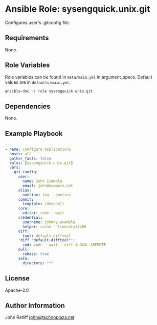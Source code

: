 # Ansible Role: sysengquick.unix.git

Configures user's .gitconfig file.

## Requirements

None.

## Role Variables

Role variables can be found in `meta/main.yml` in argument_specs.
Default values are in `defaults/main.yml`.

```bash
ansible-doc -t role sysengquick.unix.git
```

## Dependencies

None.

## Example Playbook

```yaml
---
- name: Configure applications
  hosts: all
  gather_facts: false
  roles: [sysengquick.unix.git]
  vars:
    git_config:
      user:
        name: John Example
        email: john@example.net
      alias:
        oneline: log --oneline
      commit:
        template: /dev/null
      core:
        editor: code --wait
      credential:
        username: johnny.example
        helper: cache --timeout=14400
      diff:
        tool: default-difftool
      'diff "default-difftool"':
        cmd: code --wait --diff $LOCAL $REMOTE
      pull:
        rebase: true
      safe:
        directory: "*"
```

## License

Apache-2.0

## Author Information

John Ratliff <john@technoplaza.net>
